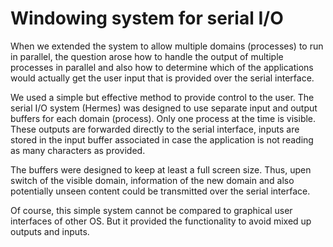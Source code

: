 # Windowing system for serial I/O
When we extended the system to allow multiple domains (processes) to run in parallel, the question arose how to handle the output of multiple processes in parallel and also how to determine which of the applications would actually get the user input that is provided over the serial interface.

We used a simple but effective method to provide control to the user. The serial I/O system (Hermes) was designed to use separate input and output buffers for each domain (process). Only one process at the time is visible. These outputs are forwarded directly to the serial interface, inputs are stored in the input buffer associated in case the application is not reading as many characters as provided.

The buffers were designed to keep at least a full screen size. Thus, upen switch of the visible domain, information of the new domain and also potentially unseen content could be transmitted over the serial interface.

Of course, this simple system cannot be compared to graphical user interfaces of other OS. But it provided the functionality to avoid mixed up outputs and inputs.
